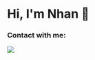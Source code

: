 <h1>Hi, I'm Nhan 👋</h1>
<h3>Contact with me:</h3>

<a href="https://www.linkedin.com/in/nhan-tran-quoc-23b6a52a8/" targer="blank"><img src="https://www.flaticon.com/free-icon/linkedin_3536505?term=linkedin&page=1&position=1&origin=search&related_id=3536505"></a>
